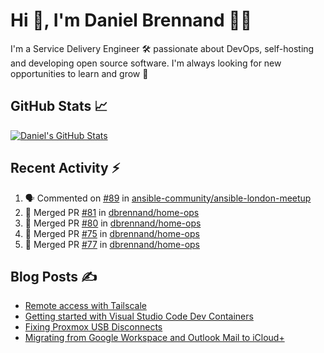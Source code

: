 # Hi 👋, I'm Daniel Brennand 👨‍💻

I'm a Service Delivery Engineer 🛠 passionate about DevOps, self-hosting and developing open source software. I'm always looking for new opportunities to learn and grow 🌱

## GitHub Stats 📈

[![Daniel's GitHub Stats](https://github-readme-stats.vercel.app/api?username=dbrennand&show_icons=true&count_private=true&hide_border=true&theme=dark)](https://github.com/anuraghazra/github-readme-stats)

## Recent Activity ⚡

<!--START_SECTION:activity-->
1. 🗣 Commented on [#89](https://github.com/ansible-community/ansible-london-meetup/issues/89#issuecomment-2457183340) in [ansible-community/ansible-london-meetup](https://github.com/ansible-community/ansible-london-meetup)
2. 🎉 Merged PR [#81](https://github.com/dbrennand/home-ops/pull/81) in [dbrennand/home-ops](https://github.com/dbrennand/home-ops)
3. 🎉 Merged PR [#80](https://github.com/dbrennand/home-ops/pull/80) in [dbrennand/home-ops](https://github.com/dbrennand/home-ops)
4. 🎉 Merged PR [#75](https://github.com/dbrennand/home-ops/pull/75) in [dbrennand/home-ops](https://github.com/dbrennand/home-ops)
5. 🎉 Merged PR [#77](https://github.com/dbrennand/home-ops/pull/77) in [dbrennand/home-ops](https://github.com/dbrennand/home-ops)
<!--END_SECTION:activity-->

## Blog Posts ✍

<!-- BLOG-POST-LIST:START -->
- [Remote access with Tailscale](https://danielbrennand.com/blog/tailscale/)
- [Getting started with Visual Studio Code Dev Containers](https://danielbrennand.com/blog/vscode-dev-containers/)
- [Fixing Proxmox USB Disconnects](https://danielbrennand.com/blog/proxmox-fix-usb-disconnect/)
- [Migrating from Google Workspace and Outlook Mail to iCloud+](https://danielbrennand.com/blog/google-outlook-to-icloud+/)
<!-- BLOG-POST-LIST:END -->
